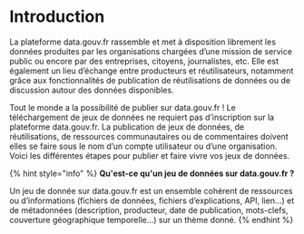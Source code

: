 # Introduction

La plateforme data.gouv.fr rassemble et met à disposition librement les données produites par les organisations chargées d’une mission de service public ou encore par des entreprises, citoyens, journalistes, etc. Elle est également un lieu d’échange entre producteurs et réutilisateurs, notamment grâce aux fonctionnalités de publication de réutilisations de données ou de discussion autour des données disponibles.

Tout le monde a la possibilité de publier sur data.gouv.fr ! Le téléchargement de jeux de données ne requiert pas d’inscription sur la plateforme data.gouv.fr. La publication de jeux de données, de réutilisations, de ressources communautaires ou de commentaires doivent elles se faire sous le nom d’un compte utilisateur ou d’une organisation. Voici les différentes étapes pour publier et faire vivre vos jeux de données.



{% hint style="info" %}
**Qu'est-ce qu'un jeu de données sur data.gouv.fr ?**

Un jeu de donnée sur data.gouv.fr est un ensemble cohérent de ressources ou d’informations (fichiers de données, fichiers d’explications, API, lien...) et de métadonnées (description, producteur, date de publication, mots-clefs, couverture géographique temporelle...) sur un thème donné.
{% endhint %}

